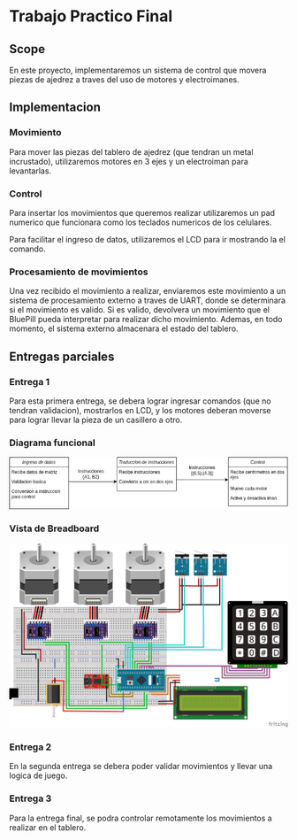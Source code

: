 # Trabajo Practico Final

## Scope

En este proyecto, implementaremos un sistema de control que movera piezas de ajedrez a traves del uso de motores y electroimanes.

## Implementacion

### Movimiento

Para mover las piezas del tablero de ajedrez (que tendran un metal incrustado), utilizaremos motores en 3 ejes y un electroiman para levantarlas.

### Control

Para insertar los movimientos que queremos realizar utilizaremos un pad numerico que funcionara como los teclados numericos de los celulares.

Para facilitar el ingreso de datos, utilizaremos el LCD para ir mostrando la el comando.

### Procesamiento de movimientos

Una vez recibido el movimiento a realizar, enviaremos este movimiento a un sistema de procesamiento externo a traves de UART, donde se determinara si el movimiento es valido. Si es valido, devolvera un movimiento que el BluePill pueda interpretar para realizar dicho movimiento. Ademas, en todo momento, el sistema externo almacenara el estado del tablero.

## Entregas parciales
### Entrega 1

Para esta primera entrega, se debera lograr ingresar comandos (que no tendran validacion), mostrarlos en LCD, y los motores deberan moverse para lograr llevar la pieza de un casillero a otro.

### Diagrama funcional

![Diagrama funcional](Documentacion/diagrama-funcional.jpg)

### Vista de Breadboard

![Breadboard](Documentacion/breadboard.svg)

### Entrega 2

En la segunda entrega se debera poder validar movimientos y llevar una logica de juego.

### Entrega 3

Para la entrega final, se podra controlar remotamente los movimientos a realizar en el tablero.